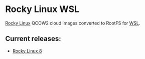 # Rocky Linux WSL

[Rocky Linux](https://rockylinux.org/) QCOW2 cloud images converted to RootFS for [WSL](https://docs.microsoft.com/en-us/windows/wsl/).

## Current releases:
 - [Rocky Linux 8](https://github.com/mishamosher/RL-WSL/releases/tag/8.6-20220515)